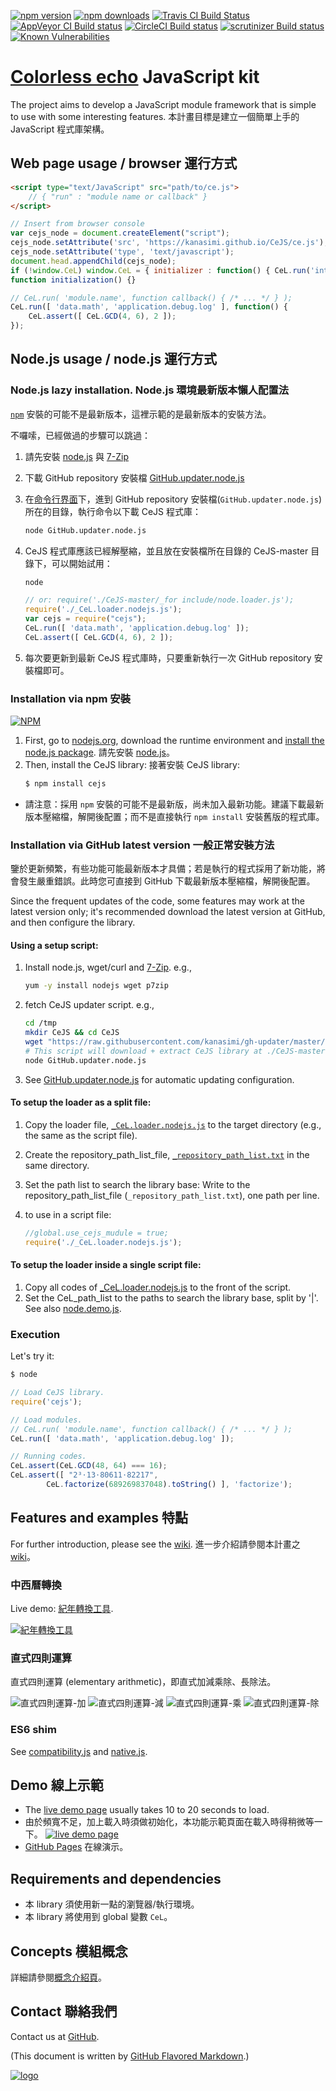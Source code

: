 ﻿<!--
http://stackshare.io/continuous-integration
-->
[![npm version](https://badge.fury.io/js/cejs.svg)](https://www.npmjs.com/package/cejs)
[![npm downloads](https://img.shields.io/npm/dm/cejs.svg)](https://www.npmjs.com/package/cejs)
[![Travis CI Build Status](https://travis-ci.org/kanasimi/CeJS.svg?branch=master)](https://travis-ci.org/kanasimi/CeJS)
[![AppVeyor CI Build status](https://ci.appveyor.com/api/projects/status/ny0vr4x2uesiumm0?svg=true)](https://ci.appveyor.com/project/kanasimi/cejs)
[![CircleCI Build status](https://circleci.com/gh/kanasimi/CeJS.svg?style=svg)](https://circleci.com/gh/kanasimi/CeJS)
[![scrutinizer Build status](https://scrutinizer-ci.com/g/kanasimi/CeJS/badges/build.png?b=master)](https://scrutinizer-ci.com/g/kanasimi/CeJS/)
[![Known Vulnerabilities](https://snyk.io/test/github/kanasimi/CeJS/badge.svg?targetFile=package.json)](https://snyk.io/test/github/kanasimi/CeJS?targetFile=package.json)
<!--
[![Known Vulnerabilities](https://snyk.io/test/npm/cejs/badge.svg)](https://snyk.io/test/npm/cejs)
[![Dependency Status](https://david-dm.org/kanasimi/CeJS.svg)](https://david-dm.org/kanasimi/CeJS)
-->

# [Colorless echo](http://lyrics.meicho.com.tw/) JavaScript kit
The project aims to develop a JavaScript module framework that is simple to use with some interesting features.
本計畫目標是建立一個簡單上手的 JavaScript 程式庫架構。<!-- toolkit -->

## Web page usage / browser 運行方式
```HTML
<script type="text/JavaScript" src="path/to/ce.js">
	// { "run" : "module name or callback" }
</script>
```

```JavaScript
// Insert from browser console
var cejs_node = document.createElement("script");
cejs_node.setAttribute('src', 'https://kanasimi.github.io/CeJS/ce.js');
cejs_node.setAttribute('type', 'text/javascript');
document.head.appendChild(cejs_node);
if (!window.CeL) window.CeL = { initializer : function() { CeL.run('interact.DOM', initialization); } };
function initialization() {}
```

```JavaScript
// CeL.run( 'module.name', function callback() { /* ... */ } );
CeL.run([ 'data.math', 'application.debug.log' ], function() {
	CeL.assert([ CeL.GCD(4, 6), 2 ]);
});
```

## Node.js usage / node.js 運行方式

### Node.js lazy installation. Node.js 環境最新版本懶人配置法
<code>[npm](https://www.npmjs.com/package/cejs)</code> 安裝的可能不是最新版本，這裡示範的是最新版本的安裝方法。

不囉嗦，已經做過的步驟可以跳過：
1. 請先安裝 [node.js](https://nodejs.org/) 與 [7-Zip](https://en.wikipedia.org/wiki/7-Zip)
2. 下載 GitHub repository 安裝檔 [GitHub.updater.node.js](https://raw.githubusercontent.com/kanasimi/gh-updater/master/GitHub.updater.node.js)
3. 在[命令行界面](https://zh.wikipedia.org/wiki/%E5%91%BD%E4%BB%A4%E8%A1%8C%E7%95%8C%E9%9D%A2)下，進到 GitHub repository 安裝檔(`GitHub.updater.node.js`)所在的目錄，執行命令以下載 CeJS 程式庫：

   ```sh
   node GitHub.updater.node.js
   ```

4. CeJS 程式庫應該已經解壓縮，並且放在安裝檔所在目錄的 CeJS-master 目錄下，可以開始試用：

   ```sh
   node
   ```
   ```JavaScript
   // or: require('./CeJS-master/_for include/node.loader.js');
   require('./_CeL.loader.nodejs.js');
   var cejs = require("cejs");
   CeL.run([ 'data.math', 'application.debug.log' ]);
   CeL.assert([ CeL.GCD(4, 6), 2 ]);
   ```

5. 每次要更新到最新 CeJS 程式庫時，只要重新執行一次 GitHub repository 安裝檔即可。

### Installation via npm 安裝
<!-- NodeICO badges -->
[![NPM](https://nodei.co/npm/cejs.png)](https://nodei.co/npm/cejs/)
<!-- [![NPM](https://nodei.co/npm-dl/cejs.png)](https://nodei.co/npm/cejs/) -->

1. First, go to [nodejs.org](https://nodejs.org/), download the runtime environment and [install the node.js package](https://nodejs.org/en/download/package-manager/). 請先安裝 [node.js](https://nodejs.org/)。
2. Then, install the CeJS library: 接著安裝 CeJS library:
   ```sh
   $ npm install cejs
   ```
* 請注意：採用 `npm` 安裝的可能不是最新版，尚未加入最新功能。建議下載最新版本壓縮檔，解開後配置；而不是直接執行 `npm install` 安裝舊版的程式庫。

### Installation via GitHub latest version 一般正常安裝方法
鑒於更新頻繁，有些功能可能最新版本才具備；若是執行的程式採用了新功能，將會發生嚴重錯誤。此時您可直接到 GitHub 下載最新版本壓縮檔，解開後配置。

Since the frequent updates of the code, some features may work at the latest version only; it's recommended download the latest version at GitHub, and then configure the library.

#### Using a setup script:
1. Install node.js, wget/curl and [7-Zip](https://en.wikipedia.org/wiki/7-Zip). e.g.,

   ```bash
   yum -y install nodejs wget p7zip
   ```

2. fetch CeJS updater script. e.g.,

   ```bash
   cd /tmp
   mkdir CeJS && cd CeJS
   wget "https://raw.githubusercontent.com/kanasimi/gh-updater/master/GitHub.updater.node.js" || curl -O https://raw.githubusercontent.com/kanasimi/gh-updater/master/GitHub.updater.node.js
   # This script will download + extract CeJS library at ./CeJS-master.
   node GitHub.updater.node.js
   ```

3. See [GitHub.updater.node.js](https://raw.githubusercontent.com/kanasimi/gh-updater/master/GitHub.updater.node.js) for automatic updating configuration.

<!--
Using git:
git clone --single-branch --depth 1 https://github.com/kanasimi/CeJS.git
# for update:
# https://stackoverflow.com/questions/2866358/git-checkout-only-files-without-repository
# https://stackoverflow.com/questions/6941889/is-it-safe-to-shallow-clone-with-depth-1-create-commits-and-pull-updates-aga
# https://stackoverflow.com/questions/41075972/how-to-update-a-git-shallow-clone
git fetch --depth 1; git reset --hard origin/master
git clean -dfx
-->

#### To setup the loader as a split file:
1. Copy the loader file, <code>[_CeL.loader.nodejs.js](https://github.com/kanasimi/CeJS/tree/master/_for%20include/_CeL.loader.nodejs.js)</code> to the target directory (e.g., the same as the script file).
2. Create the repository_path_list_file, <code>[_repository_path_list.txt](https://github.com/kanasimi/CeJS/blob/master/_for%20include/_repository_path_list.sample.txt)</code> in the same directory.
3. Set the path list to search the library base: Write to the repository_path_list_file (`_repository_path_list.txt`), one path per line.
4. to use in a script file:

   ```JavaScript
   //global.use_cejs_mudule = true;
   require('./_CeL.loader.nodejs.js');
   ```

#### To setup the loader inside a single script file:
1. Copy all codes of [_CeL.loader.nodejs.js](https://github.com/kanasimi/CeJS/tree/master/_for%20include/_CeL.loader.nodejs.js) to the front of the script.
2. Set the CeL_path_list to the paths to search the library base, split by '|'. See also [node.demo.js](https://github.com/kanasimi/CeJS/blob/master/_test%20suite/misc/node.demo.js).


### Execution
Let's try it:
```sh
$ node
```
```JavaScript
// Load CeJS library.
require('cejs');

// Load modules.
// CeL.run( 'module.name', function callback() { /* ... */ } );
CeL.run([ 'data.math', 'application.debug.log' ]);

// Running codes.
CeL.assert(CeL.GCD(48, 64) === 16);
CeL.assert([ "2³⋅13⋅80611⋅82217",
		CeL.factorize(689269837048).toString() ], 'factorize');
```

## Features and examples 特點
For further introduction, please see the [wiki](https://github.com/kanasimi/CeJS/wiki).
進一步介紹請參閱本計畫之 [wiki](https://github.com/kanasimi/CeJS/wiki)。
<!-- TODO: screenshot data:image/png;base64, -->

### 中西曆轉換
Live demo: [紀年轉換工具](http://lyrics.meicho.com.tw/lib/JS/_test%20suite/era.htm).

[![紀年轉換工具](https://lh3.googleusercontent.com/N9NilsxV-YIiGqYgzKkQWsKxeGoplKLeJXWo4f-hqgwIT4PHzp1UxI4b-hnFV_Fotr7ENNGcB03uGLZHLvyI6CmmN0DXn2yGzq48gPq9BxPOqtKiqEgcqlK2UNzqCcAoe8dK2V-9lZRJ_HuSGYjbw-lnkdRVTZ1UwhSNHAKO8sg67ICwpkKdZlugrzMxO3x2WQ--oqzAVCQJ_NFsB2oJh8ZZv4U5r85M6eQirL5dNoCo-SoXXRVuAAOJqEG7-ymiOR2_rPTIs1JzAVGiugkoRb2avi8Oi7NjIBwZHXt-Id5C9v5B6T1kejG3GGLt_wWfUcANONgYSsoLKp37AkKZHrvV6M6bDMSqvOwm81hHRUoQS9pDoAw_cLI6oZmmYIFADwgcqFf3Xusf8ZkhVDI0PejCls-laEEeCHBKLI0_s-e__OG-n72oLXHm_cYgLTcmXWaA7U_sG9OxfApHcLRkb1foyY9bcGJV-xpRwA4-gHwMpLlyhbsEYq-92AwYckFT5rzD0kCNfV7tEoG1gqQIM-6gvi4gyD3Y3FDKEKIr9sZA-i7CYvnrKNmVbsrNFj2oJiiE=w1229-h669-no)](http://lyrics.meicho.com.tw/lib/JS/_test%20suite/era.htm)

### 直式四則運算
直式四則運算 (elementary arithmetic)，即直式加減乘除、長除法。

![直式四則運算-加](https://lh3.googleusercontent.com/qM-718nNrqhSOdUJv2EN6D1_Ah_jJQHSD2RXRPje0DLNVP9W8oZ2RtjBwMS3Q4zZcs-ZdLdkk69ZFaufHH2es9ES4QFtE6PDf8fvLkfNTrq5th9zxaJyNQnMqxIkAf0MB_g1CsYlZIf2PRvNkBpgguquyDIbbAw59wLQHEkRaB10brMw48PwN3pq3sEmxuD-LtuEnO1SasX0yNUcpaX2o5fe6BKFfe1OsSLyo9CNGYKeUc6JVZkzcvOMpXcls7aXnN6UAhbgNr8BaBoNgwwj7_EW6f-OEer3e1WUq7W-v3eAksLhgCUbZnUI65qCYlneg6FuTf7-8-UZdi_ByKist-F5yjAD5jPwOxrVYTUhc6TYid5O_2SeADSMUPLcWJ1YcT2XkivyxdAN--3nhvEAaH_nFI9ZF_t68VAncZBtEoBtzEQ18k_MSuAQSTWDVbPEkwOKp1_-3Ut1xDlUUOX9CnY3xK4F-9c9xziI9gOvMFRE5o6KV9po_3njY9J9u1ztMNAvURMH72__vB07N3oiPQRvCRyL4zEyLV0S2u0cLSChYIUVVEEUjDnAsV9-IOJwdxad=w109-h54-no)
![直式四則運算-減](https://lh3.googleusercontent.com/mWTjsAfG6nlGk_3sH-OMcfvmTC3zTqeTTD63Mz0H5Qg6ldbd2wD1jiVbe5uckRieSQq4xHDb9PCmCDDqfbRr1PrRShm6rzZ5JC-uVbixf4INktgmVHYuKv91xwnzzKamtj78EiShvVeP3Kk9mKAW8Pcsj4qr9Q-3dWbPfQR4XdELltKk6nNOwvpRtBU-MTiW8G1NFbYPnHa54w-IsUsz-JVkfnSRE52ounNnsDjpmRZ4aH8x84jaaQm2sfpFY_c87ChKMjOhzwHidiHLv6vUP9H8M8syNW9FmK2_vBW_5z4xgG6AG1kA2CJgUehrqB_Pn4r2nzwpIZlvbju1n13mSm8yygM39dZMRx_Ci3OdEe7o_nJUNi0bX4Pr3xLRhmHLw1ApQ3ClzfKciwaeKV3oXnCcd4wQXFdvfxQ-nYD7FiZBlvR5Nuh0YGmGgNjszQDync3rS0xbVeN4HjwatEdgvroDhbjyPU-y7AV_YRyf1Dp2S3zJRvx9p0Gd5f3nF3-cIZswpjkM9JG17fefZEY1HluFeKnYS2lr9f9kZRfE0uibyOBcx3R1vjM0JqnqxhzO9XGC=w115-h56-no)
![直式四則運算-乘](https://lh3.googleusercontent.com/DFa-judnb6zgyexIckEuNJ5vMdN0XDpW9D_kPyywkwScabTBsApuWl8K3ipgstRDNSV0nf_-rWA13J-KHma3AVqiie9i6voKdLCxnEUMtJM3gbkTUcYN1QBXO-THLpsSPgtatIiylWp0HYSPK_NGmt15Ur4SBTG4x9J-UUvPwDdi4QhkqifDn13-FzFC1QmqsOJK3JRoP_oAdTf4rNfWaY33WMkATiW6zLKQjJP_LbCIIUyg_ED_byfE2K0bdmnnQVl7Av1iBhaGNCHgsyp_rqmyvIrd2sWf_yP06KnQmim-wIBa5XWVkccH29kzlv6LCBzjg50yrhCcvL43Pcwm87xDDJhJBvjOQOeCNjTltvvI3m0a0Q00WKvVToANkc-1O8ZFIffANiTI4nFLeS7YiSfSSj1EHH4tUiavlMtMWqLhSYGcol7Jbj9lwZMxHIkmkUb6bFLnB_Pnk1dYrAcPSu1W3k2JPuX4IpIxDEsoGt0A3rRDBq7baFzDjZoQsR0f2cEej-AEF0Pgviu0vkqgttTDJ9U6DWJ3RldNhd509t2aUwbbKQnabUfulIEviiSBhBlI=w119-h124-no)
![直式四則運算-除](https://lh3.googleusercontent.com/GAxL2YTiJruCCb1Hx0FxsjykGjy9qjatlHnKngfAijamXrIRXG0w7xFUDqEKVpz8KLNLAs0T2iGR4zkWKT5lzUNdpbVLAsgGuv9qAaKbQesNjdX67lfgYoqxwXNhAgT9g2oJ-swoUx6wnPLMO1x-IROrR5GTIv5V0DNIfsZGnit183uHN23MKoF0Er0XpWU9gjSzC53TTqEKxStnhCD-7cahI7WKxOws54vek9bAAIkq7OeUx94u-R9AtSMBmuJG0iFzxvqSlejvTdYjyWguQbv4RN_hdYB7Fp9KEZnyX1gl_Epr1vWBeXKDMHtFK2VArf458esi7wvM5DanY2cILAxDu9wO3e9Ms_jrPOGk33AjtlNRUzNm7GxQev_nDH6zFzed5wX6BlYAI7y-WrCuvKXlu33Xgk5o2LSGcUK_nb8Qak80xJ8pnevnaxMNxwzBohPqlHXOpzG6Wii07fXyUL5Ft7jTKdyJJKecLdw0KZ87jvEmmZLP4EtRJ2lLdavjVnvpA4KB7W_ks0x-JYjL9mwmtgaoObfLtTQb8vJoSDFf9829Q00rjHliyLoFAowjuPeu=w196-h220-no)

### ES6 shim
See [compatibility.js](https://github.com/kanasimi/CeJS/blob/master/data/code/compatibility.js) and [native.js](https://github.com/kanasimi/CeJS/blob/master/data/native.js).

## Demo 線上示範
* The [live demo page](http://lyrics.meicho.com.tw/lib/JS/_test%20suite/demo.htm) usually takes 10 to 20 seconds to load.
* 由於頻寬不足，加上載入時須做初始化，本功能示範頁面在載入時得稍微等一下。
[![live demo page](https://lh3.googleusercontent.com/mnxTEY5szTdGeYdUWjC4Pw18CwzJ4EkflaIA42lsBMQRXGthF8rBHbFSKIZ5LjokCQthIQOnxxmH8_eke4oD3Yr-kU1YzUPzOEINiBwdiCHhazHQVYdYRii4oc966DUmE-MV_B_o8j2Ko1XJ-X7Ro4K-xHA6rGY11Q7WIv3Qne-4Q9tfmgYkgysaYOBxUtsZIOrpKghFCfTXsnjVGVhsiCjc9pyT-x3udMZ-RBs6hF8AxFAprU5WX5utht69g9w6d2inJlLHuImvIHuL1dLNCU9PBHWbleOyRkEs_fUrou5-aqpaxYo07W_cfwmYsGQUVU1_g4eQNydlKMNOUAcuQm21sop7qT-j9LKrTPkGh4fbCi8Fw99PA9GsCMX_KK6PX1HKgnoBzCJDjPFjjQthhx3FCXLGuSZmhYp5Y2FN-Atm1MBQMgtigpLixZ52pQD6UIObrC0Mw33fGmhfe9nfnjDtVvjoXbvNaoZ2ZyKrQ-7peMaExoVRLKtUY_ZN2EwHPfVjBAFFZVKPwCg3hKK5ERM69cSrWUSkfdWlHp7_yIQ74wReMgDtu_bpvqF0D8SffAQu=w506-h297-no)](http://lyrics.meicho.com.tw/lib/JS/_test%20suite/demo.htm)
* [GitHub Pages](https://kanasimi.github.io/CeJS/) 在線演示。

## Requirements and dependencies
* 本 library 須使用新一點的瀏覽器/執行環境。
* 本 library 將使用到 global 變數 ```CeL```。

## Concepts 模組概念
詳細請參閱[概念介紹頁](http://lyrics.meicho.com.tw/game/game.pl?seg=CeJS)。

## Contact 聯絡我們
Contact us at [GitHub](https://github.com/kanasimi/CeJS/issues).

(This document is written by [GitHub Flavored Markdown](https://help.github.com/categories/writing-on-github/).)

[![logo](https://raw.githubusercontent.com/kanasimi/CeJS/master/_test%20suite/misc/logo.jpg)](http://lyrics.meicho.com.tw/)

<!--
Markdown comment: need check under github and npmjs
http://stackoverflow.com/questions/4823468/comments-in-markdown
https://github.com/tiimgreen/github-cheat-sheet/blob/master/README.zh-tw.md

try: README.wiki
-->
